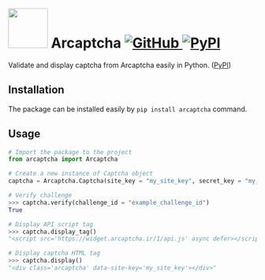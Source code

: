 <h1>
  <img src="https://arcaptcha.ir/logo.png" width="80" />
  Arcaptcha
  
  <!-- Badges -->
  <a href="https://github.com/evokelektrique/arcaptcha-python/blob/master/LICENSE">
    <img alt="GitHub" src="https://img.shields.io/github/license/evokelektrique/arcaptcha-python?color=blue&style=flat-square">
  </a>
  <a href="https://pypi.org/project/arcaptcha/">
    <img alt="PyPI" src="https://img.shields.io/pypi/v/arcaptcha?style=flat-square">
  </a>
</h1>

Validate and display captcha from Arcaptcha easily in Python. ([PyPI](https://pypi.org/project/arcaptcha/))

## Installation

The package can be installed easily by `pip install arcaptcha` command.

## Usage

```python
# Import the package to the project
from arcaptcha import Arcaptcha

# Create a new instance of Captcha object
captcha = Arcaptcha.Captcha(site_key = "my_site_key", secret_key = "my_secret_key")

# Verify challenge
>>> captcha.verify(challenge_id = "example_challenge_id")
True

# Display API script tag
>>> captcha.display_tag()
"<script src='https://widget.arcaptcha.ir/1/api.js' async defer></script>"

# Display captcha HTML tag
>>> captcha.display()
"<div class='arcaptcha' data-site-key='my_site_key'></div>"
```
